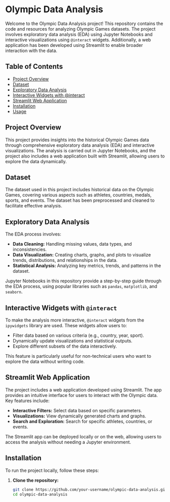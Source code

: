 # Olympic Data Analysis

Welcome to the Olympic Data Analysis project! This repository contains the code and resources for analyzing Olympic Games datasets. The project involves exploratory data analysis (EDA) using Jupyter Notebooks and interactive visualizations using `@interact` widgets. Additionally, a web application has been developed using Streamlit to enable broader interaction with the data.

## Table of Contents

- [Project Overview](#project-overview)
- [Dataset](#dataset)
- [Exploratory Data Analysis](#exploratory-data-analysis)
- [Interactive Widgets with @interact](#interactive-widgets-with-interact)
- [Streamlit Web Application](#streamlit-web-application)
- [Installation](#installation)
- [Usage](#usage)


## Project Overview

This project provides insights into the historical Olympic Games data through comprehensive exploratory data analysis (EDA) and interactive visualizations. The analysis is carried out in Jupyter Notebooks, and the project also includes a web application built with Streamlit, allowing users to explore the data dynamically.

## Dataset

The dataset used in this project includes historical data on the Olympic Games, covering various aspects such as athletes, countries, medals, sports, and events. The dataset has been preprocessed and cleaned to facilitate effective analysis.

## Exploratory Data Analysis

The EDA process involves:

- **Data Cleaning:** Handling missing values, data types, and inconsistencies.
- **Data Visualization:** Creating charts, graphs, and plots to visualize trends, distributions, and relationships in the data.
- **Statistical Analysis:** Analyzing key metrics, trends, and patterns in the dataset.

Jupyter Notebooks in this repository provide a step-by-step guide through the EDA process, using popular libraries such as `pandas`, `matplotlib`, and `seaborn`.

## Interactive Widgets with `@interact`

To make the analysis more interactive, `@interact` widgets from the `ipywidgets` library are used. These widgets allow users to:

- Filter data based on various criteria (e.g., country, year, sport).
- Dynamically update visualizations and statistical outputs.
- Explore different subsets of the data interactively.

This feature is particularly useful for non-technical users who want to explore the data without writing code.

## Streamlit Web Application

The project includes a web application developed using Streamlit. The app provides an intuitive interface for users to interact with the Olympic data. Key features include:

- **Interactive Filters:** Select data based on specific parameters.
- **Visualizations:** View dynamically generated charts and graphs.
- **Search and Exploration:** Search for specific athletes, countries, or events.

The Streamlit app can be deployed locally or on the web, allowing users to access the analysis without needing a Jupyter environment.

## Installation

To run the project locally, follow these steps:

1. **Clone the repository:**
   ```bash
   git clone https://github.com/your-username/olympic-data-analysis.git
   cd olympic-data-analysis
